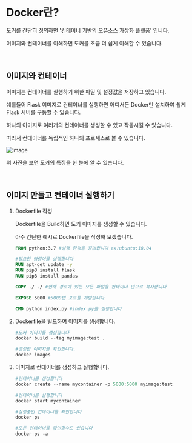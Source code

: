 # Docker란?

도커를 간단히 정의하면 '컨테이너 기반의 오픈소스 가상화 플랫폼' 입니다.

이미지와 컨테이너를 이해하면 도커를 조금 더 쉽게 이해할 수 있습니다.

<br>

## 이미지와 컨테이너

이미지는 컨테이너를 실행하기 위한 파일 및 설정값을 저장하고 있습니다. 

예를들어 Flask 이미지로 컨테이너를 실행하면 어디서든 Docker만 설치하여 쉽게 Flask 서버를 구동할 수 있습니다.

하나의 이미지로 여러개의 컨테이너를 생성할 수 있고 작동시킬 수 있습니다.

따라서 컨테이너를 독립적인 하나의 프로세스로 볼 수 있습니다.

![image](https://user-images.githubusercontent.com/48934537/105995623-97c8ce00-60ec-11eb-8f8c-373c02ac0850.png)

위 사진을 보면 도커의 특징을 한 눈에 알 수 있습니다.

<br>

## 이미지 만들고 컨테이너 실행하기

1. Dockerfile 작성

   Dockerfile을 Build하면 도커 이미지를 생성할 수 있습니다.

   아주 간단한 예시로 Dockerfile을 작성해 보겠습니다.

   ```dockerfile
   FROM python:3.7 #실행 환경을 정의합니다 ex)ubuntu:18.04
   
   #필요한 명령어를 실행합니다
   RUN apt-get update -y
   RUN pip3 install flask
   RUN pip3 install pandas
   
   COPY ./ ./ #현재 경로에 있는 모든 파일을 컨테이너 안으로 복사합니다
   
   EXPOSE 5000 #5000번 포트를 개방합니다
   
   CMD python index.py #index.py를 실행합니다
   ```
   
2. Dockerfile을 빌드하여 이미지를 생성합니다.

   ```python
   #도커 이미지를 생성합니다
   docker build --tag myimage:test .
   
   #생성한 이미지를 확인합니다.
   docker images
   ```

3. 이미지로 컨테이너를 생성하고 실행합니다.

   ```python
   #컨테이너를 생성합니다
   docker create --name mycontainer -p 5000:5000 myimage:test
   
   #컨테이너를 실행합니다
   docker start mycontainer
   
   #실행중인 컨테이너를 확인합니다
   docker ps
   
   #모든 컨테이너를 확인할수도 있습니다
   docker ps -a
   ```
